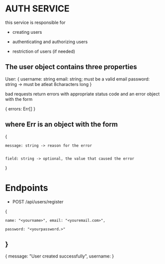 # AUTH SERVICE

this service is responsible for


* creating  users


* authenticating and authorizing users


* restriction of users (if needed) 

The user object contains three properties
---
User: {
    username: string
    email: string; must be a valid email
    password: string -> must be atleat 8characters long
}

bad requests return errors with appropriate status code and an error object with the form

{ errors: Err[] }

where Err is an object with the form
---
{

    message: string -> reason for the error


    field: string -> optional, the value that caused the error
}


# Endpoints


* POST /api/users/register


{

    name: "<yourname>", email: "<youremail.com>",

    password: "<yourpassword.>"

}
---
{
    message: "User created successfully",
    username: <yourname>
}